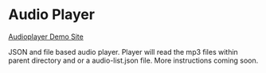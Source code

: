 # Audio Player

[Audioplayer Demo Site](https://audiodev.quickdemo.tv/)

JSON and file based audio player. Player will read the mp3 files within parent directory and or a audio-list.json file.
More instructions coming soon.
